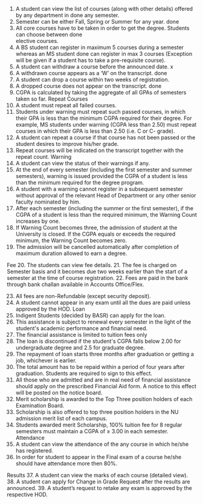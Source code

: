 1. A student can view the list of courses (along with other details) offered by any department in   done
any semester.
2. Semester can be either Fall, Spring or Summer for any year.                                      done
3. All core courses have to be taken in order to get the degree. Students can choose between        done  
elective courses.
4. A BS student can register in maximum 5 courses during a semester whereas an MS student           done
can register in max 3 courses (Exception will be given if a student has to take a pre-requisite
course).
5. A student can withdraw a course before the announced date.                                         x
6. A withdrawn course appears as a ‘W’ on the transcript.                                           done
7. A student can drop a course within two weeks of registration.
8. A dropped course does not appear on the transcript.                                              done
9. CGPA is calculated by taking the aggregate of all GPAs of semesters taken so far.
Repeat Courses
10. A student must repeat all failed courses.
11. Students under warning must repeat such passed courses, in which their GPA is less than the
minimum CGPA required for their degree. For example, MS students under warning (CGPA
less than 2.50) must repeat courses in which their GPA is less than 2.50 (i.e. C or C- grade).
12. A student can repeat a course if that course has not been passed or the student desires to
improve his/her grade.
13. Repeat courses will be indicated on the transcript together with the repeat count.
Warning
14. A student can view the status of their warnings if any.
15. At the end of every semester (including the first semester and summer semesters), warning is
issued provided the CGPA of a student is less than the minimum required for the degree
program.
16. A student with a warning cannot register in a subsequent semester without approval of the
relevant Head of Department or any other senior faculty nominated by him.
17. After each semester (including the summer or the first semester), if the CGPA of a student is
less than the required minimum, the Warning Count increases by one.
18. If Warning Count becomes three, the admission of student at the University is closed. If the
CGPA equals or exceeds the required minimum, the Warning Count becomes zero.
19. The admission will be cancelled automatically after completion of maximum duration
allowed to earn a degree.

Fee
20. The students can view fee details.
21. The fee is charged on Semester basis and it becomes due two weeks earlier than the start of
a semester at the time of course registration.
22. Fees are paid in the bank through bank challan available in Accounts Office/Flex.

23. All fees are non-Refundable (except security deposit).
24. A student cannot appear in any exam until all the dues are paid unless approved by the HOD.
Loan
25. Indigent Students (decided by BASR) can apply for the loan.
26. This assistance is subject to renewal every semester in the light of the student&#39;s academic
performance and financial need.
27. The financial assistance is limited to tuition fees only
28. The loan is discontinued if the student&#39;s CGPA falls below 2.00 for undergraduate degree and
2.5 for graduate degree.
29. The repayment of loan starts three months after graduation or getting a job, whichever is
earlier.
30. The total amount has to be repaid within a period of four years after graduation. Students
are required to sign to this effect.
31. All those who are admitted and are in real need of financial assistance should apply on the
prescribed Financial Aid form. A notice to this effect will be posted on the notice board.
32. Merit scholarship is awarded to the Top Three position holders of each Examination Board.
33. Scholarship is also offered to top three position holders in the NU admission merit list of each
campus.
34. Students awarded merit Scholarship, 100% tuition fee for 8 regular semesters must maintain
a CGPA of ≥ 3.00 in each semester.
Attendance
35. A student can view the attendance of the any course in which he/she has registered.
36. In order for student to appear in the Final exam of a course he/she should have attendance
more then 80%.

Results
37. A student can view the marks of each course (detailed view).
38. A student can apply for Change in Grade Request after the results are announced.
39. A student’s request to retake any exam is approved by the respective HOD.